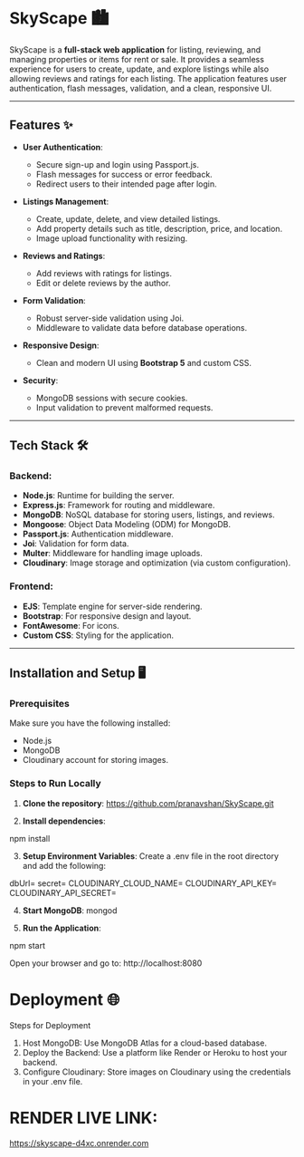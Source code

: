 # SkyScape 🏙️

SkyScape is a **full-stack web application** for listing, reviewing, and managing properties or items for rent or sale. It provides a seamless experience for users to create, update, and explore listings while also allowing reviews and ratings for each listing. The application features user authentication, flash messages, validation, and a clean, responsive UI.

---

## Features ✨

- **User Authentication**:
  - Secure sign-up and login using Passport.js.
  - Flash messages for success or error feedback.
  - Redirect users to their intended page after login.

- **Listings Management**:
  - Create, update, delete, and view detailed listings.
  - Add property details such as title, description, price, and location.
  - Image upload functionality with resizing.

- **Reviews and Ratings**:
  - Add reviews with ratings for listings.
  - Edit or delete reviews by the author.

- **Form Validation**:
  - Robust server-side validation using Joi.
  - Middleware to validate data before database operations.

- **Responsive Design**:
  - Clean and modern UI using **Bootstrap 5** and custom CSS.

- **Security**:
  - MongoDB sessions with secure cookies.
  - Input validation to prevent malformed requests.

---

## Tech Stack 🛠️

### Backend:
- **Node.js**: Runtime for building the server.
- **Express.js**: Framework for routing and middleware.
- **MongoDB**: NoSQL database for storing users, listings, and reviews.
- **Mongoose**: Object Data Modeling (ODM) for MongoDB.
- **Passport.js**: Authentication middleware.
- **Joi**: Validation for form data.
- **Multer**: Middleware for handling image uploads.
- **Cloudinary**: Image storage and optimization (via custom configuration).

### Frontend:
- **EJS**: Template engine for server-side rendering.
- **Bootstrap**: For responsive design and layout.
- **FontAwesome**: For icons.
- **Custom CSS**: Styling for the application.

---

## Installation and Setup 🖥️

### Prerequisites
Make sure you have the following installed:
- Node.js
- MongoDB
- Cloudinary account for storing images.

### Steps to Run Locally

1. **Clone the repository**:
https://github.com/pranavshan/SkyScape.git

2. **Install dependencies**:

npm install

3. **Setup Environment Variables**: 
Create a .env file in the root directory and add the following:

dbUrl=<Your MongoDB Connection String>
secret=<Your Session Secret>
CLOUDINARY_CLOUD_NAME=<Your Cloudinary Cloud Name>
CLOUDINARY_API_KEY=<Your Cloudinary API Key>
CLOUDINARY_API_SECRET=<Your Cloudinary API Secret>

4. **Start MongoDB**:
mongod

5. **Run the Application**:

npm start


Open your browser and go to: http://localhost:8080

# Deployment 🌐
Steps for Deployment
1. Host MongoDB:
Use MongoDB Atlas for a cloud-based database.
2. Deploy the Backend:
Use a platform like Render or Heroku to host your backend.
3. Configure Cloudinary:
Store images on Cloudinary using the credentials in your .env file.

# RENDER LIVE LINK:
https://skyscape-d4xc.onrender.com